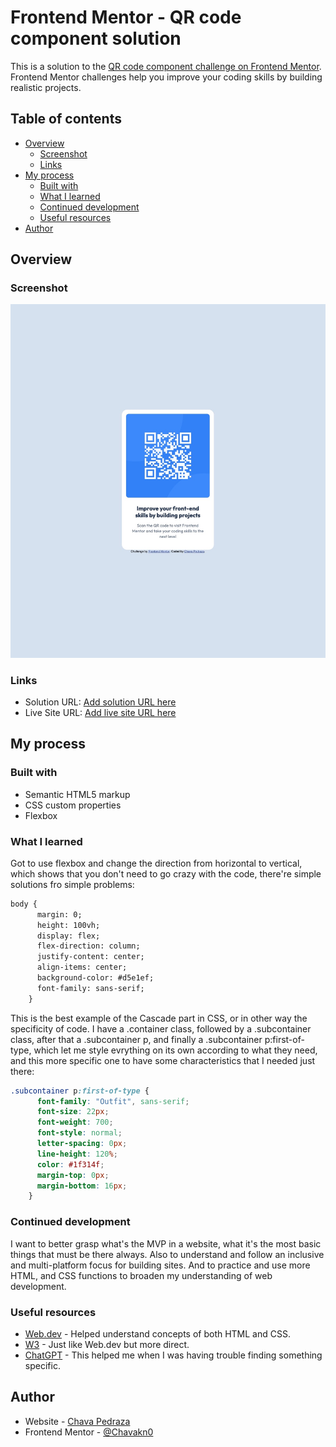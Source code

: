 # Frontend Mentor - QR code component solution

This is a solution to the [QR code component challenge on Frontend Mentor](https://www.frontendmentor.io/challenges/qr-code-component-iux_sIO_H). Frontend Mentor challenges help you improve your coding skills by building realistic projects. 

## Table of contents

- [Overview](#overview)
  - [Screenshot](#screenshot)
  - [Links](#links)
- [My process](#my-process)
  - [Built with](#built-with)
  - [What I learned](#what-i-learned)
  - [Continued development](#continued-development)
  - [Useful resources](#useful-resources)
- [Author](#author)

## Overview

### Screenshot

![](./screenshot.jpg)

### Links

- Solution URL: [Add solution URL here](https://github.com/Chavakn0/fem-ch1)
- Live Site URL: [Add live site URL here](https://chavakn0.github.io/fem-ch1/)

## My process

### Built with

- Semantic HTML5 markup
- CSS custom properties
- Flexbox

### What I learned

Got to use flexbox and change the direction from horizontal to vertical, which shows that you don't need to go crazy with the code, there're simple solutions fro simple problems:

```html
body {
      margin: 0;
      height: 100vh;
      display: flex;
      flex-direction: column;
      justify-content: center;
      align-items: center;
      background-color: #d5e1ef;
      font-family: sans-serif;
    }
```

This is the best example of the Cascade part in CSS, or in other way the specificity of code.
I have a .container class, followed by a .subcontainer class, after that a .subcontainer p, and finally a .subcontainer p:first-of-type, which let me style evrything on its own according to what they need, and this more specific one to have some characteristics that I needed just there:

```css
.subcontainer p:first-of-type {
      font-family: "Outfit", sans-serif;
      font-size: 22px;
      font-weight: 700;
      font-style: normal;
      letter-spacing: 0px;
      line-height: 120%;
      color: #1f314f;
      margin-top: 0px;
      margin-bottom: 16px;
    }
```

### Continued development

I want to better grasp what's the MVP in a website, what it's the most basic things that must be there always.
Also to understand and follow an inclusive and multi-platform focus for building sites.
And to practice and use more HTML, and CSS functions to broaden my understanding of web development.

### Useful resources

- [Web.dev](https://web.dev/) - Helped understand concepts of both HTML and CSS.
- [W3](https://www.w3schools.com/) - Just like Web.dev but more direct.
- [ChatGPT](https://chatgpt.com/) - This helped me when I was having trouble finding something specific.


## Author

- Website - [Chava Pedraza](https://github.com/Chavakn0/)
- Frontend Mentor - [@Chavakn0](https://www.frontendmentor.io/profile/Chavakn0)

